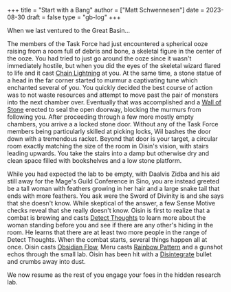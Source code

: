 +++
title = "Start with a Bang"
author = ["Matt Schwennesen"]
date = 2023-08-30
draft = false
type = "gb-log"
+++

When we last ventured to the Great Basin...

The members of the Task Force had just encountered a spherical ooze raising from
a room full of debris and bone, a skeletal figure in the center of the ooze. You
had tried to just go around the ooze since it wasn't immediately hostile, but
when you did the eyes of the skeletal wizard flared to life and it cast [Chain
Lightning](https://aonprd.com/SpellDisplay.aspx?ItemName=Chain%20Lightning) at you. At the same time, a stone statue of a head in the far corner
started to murmur a captivating tune which enchanted several of you. You quickly
decided the best course of action was to not waste resources and attempt to move
past the pair of monsters into the next chamber over. Eventually that was
accomplished and a [Wall of Stone](https://aonprd.com/SpellDisplay.aspx?ItemName=Wall%20of%20Stone) erected to seal the open doorway, blocking the
murmurs from following you. After proceeding through a few more mostly empty
chambers, you arrive a a locked stone door. Without any of the Task Force
members being particularly skilled at picking locks, Wil bashes the door down
with a tremendous racket. Beyond that door is your target, a circular room
exactly matching the size of the room in Oisin's vision, with stairs leading
upwards. You take the stairs into a damp but otherwise dry and clean space
filled with bookshelves and a low stone platform.

While you had expected the lab to be empty, with Daalvis Zidba and his aid still
away for the Mage's Guild Conference in Sino, you are instead greeted be a tall
woman with feathers growing in her hair and a large snake tail that ends with
more feathers. You ask were the Sword of Divinity is and she says that she
doesn't know. While skeptical of the answer, a few Sense Motive checks reveal
that she really doesn't know. Oisin is first to realize that a combat is brewing
and casts [Detect Thoughts](https://aonprd.com/SpellDisplay.aspx?ItemName=Detect%20Thoughts) to learn more about the woman standing before you and
see if there are any other's hiding in the room. He learns that there are at
least two more people in the range of Detect Thoughts. When the combat starts,
several things happen all at once. Oisin casts [Obsidian Flow](https://aonprd.com/SpellDisplay.aspx?ItemName=Obsidian%20Flow), Meru casts [Rainbow
Pattern](https://aonprd.com/SpellDisplay.aspx?ItemName=Rainbow%20Pattern) and a gunshot echos through the small lab. Oisin has been hit with a
[Disintegrate](https://aonprd.com/SpellDisplay.aspx?ItemName=Disintegrate) bullet and crumbs away into dust.

We now resume as the rest of you engage your foes in the hidden research lab.

